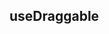 <script setup>
import OffestParent from "./demo/OffestParent.vue"
import AllowAnyClick from "./demo/AllowAnyClick.vue"
</script>

## useDraggable

<OffestParent/>
<AllowAnyClick/>
